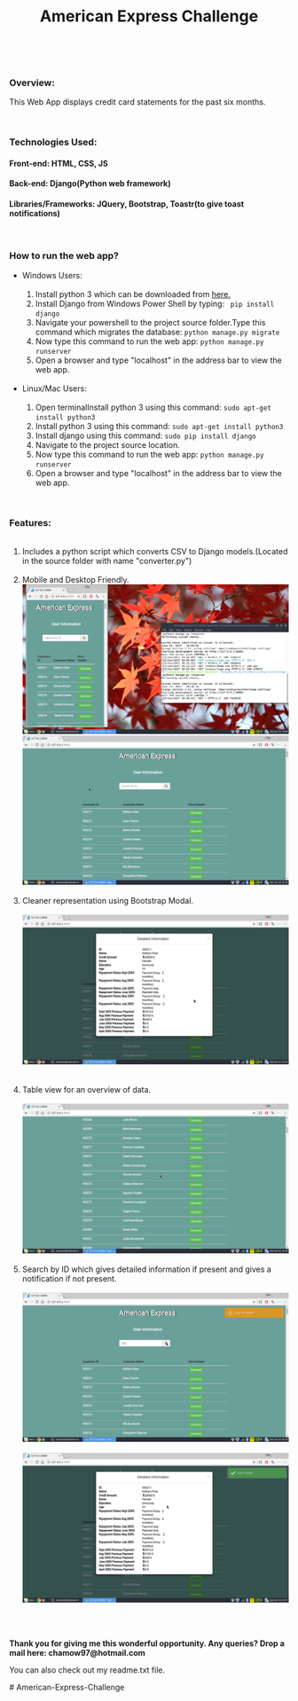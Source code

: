 <!DOCTYPE html>
<html>
<body>
	<h1 style="margin-left: auto; margin-right: auto; text-align: center;"><strong>American Express Challenge</strong></h1>
	<br><br><br>
	<h3><strong>Overview: </strong></h3>
	<p>This Web App displays credit card statements for the past six months.</p>
	<br>
	<h3><strong>Technologies Used: </strong></h3>
	<h4>Front-end: HTML, CSS, JS</h4>
	<h4>Back-end: Django(Python web framework)</h4>
	<h4>Libraries/Frameworks: JQuery, Bootstrap, Toastr(to give toast notifications)</h4>
	<br>
	<h3><strong>How to run the web app? </strong></h3>
	<ul>
		<li>Windows Users: 
			<ol>
			<br>
				<li>Install python 3 which can be downloaded from <a href="https://www.python.org/downloads/">here.</a></li>
				<li>Install Django from Windows Power Shell by typing: <code> pip install django</code></li>
				<li>Navigate your powershell to the project source folder.Type this command which migrates the database: <code>python manage.py migrate</code> </li>
				<li>Now type this command to run the web app: <code>python manage.py runserver</code></li>
				<li>Open a browser and type "localhost" in the address bar to view the web app.</li><br>
			</ol>
		</li>
		<li>Linux/Mac Users: <br>
			<ol><br>
				<li>Open terminalInstall python 3 using this command: <code>sudo apt-get install python3</code></li>
				<li>Install python 3 using this command: <code>sudo apt-get install python3</code></li>
				<li>Install django using this command: <code>sudo pip install django</code></li>
				<li>Navigate to the project source location.</li>
				<li>Now type this command to run the web app: <code>python manage.py runserver</code></li>
				<li>Open a browser and type "localhost" in the address bar to view the web app.</li>
			</ol>
		</li>
	</ul>
	<br>
<h3>Features:</h3>
<ol><br>
	<li>Includes a python script which converts CSV to Django models.(Located in the source folder with name "converter.py")</li><br>
	<li>Mobile and Desktop Friendly.<br> <img src="Screenshots/8.png"><br><img src="Screenshots/1.png"><br></li><br>
	<li>Cleaner representation using Bootstrap Modal.<br><br><img src="Screenshots/3.png"></li><br><br>
	<li>Table view for an overview of data. <br><br><img src="Screenshots/2.png"><br><br></li>
	<li>Search by ID which gives detailed information if present and gives a notification if not present.<br><br> <img src="Screenshots/5.png"><br><br><img src="Screenshots/7.png"><br></li>

</ol>
<br><br>
<p><strong>Thank you for giving me this wonderful opportunity. Any queries? Drop a mail here: chamow97@hotmail.com </strong>

You can also check out my readme.txt file.</p>
</body>
</html># American-Express-Challenge